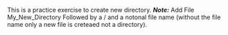 This is a practice exercise to create new directory.
***Note:*** Add File  My_New_Directory
      Followed by a / and a notonal file name
      (without the file name only a new file is creteaed not a directory).
      
